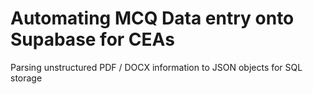 # Automating MCQ Data entry onto Supabase for CEAs
Parsing unstructured PDF / DOCX information to JSON objects for SQL storage
